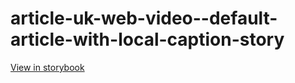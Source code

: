 # article-uk-web-video--default-article-with-local-caption-story

[View in storybook](https://raw.githack.com/Independent-Digital-News-and-Media-Ltd/indy-pwamp-sb/PR-1838-sb/index.html?path=/story/article-uk-web-video--default-article-with-local-caption-story)